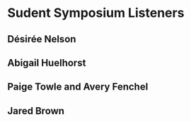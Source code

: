 # Sudent Symposium Listeners

## Désirée Nelson

## Abigail Huelhorst

## Paige Towle and Avery Fenchel

## Jared Brown
